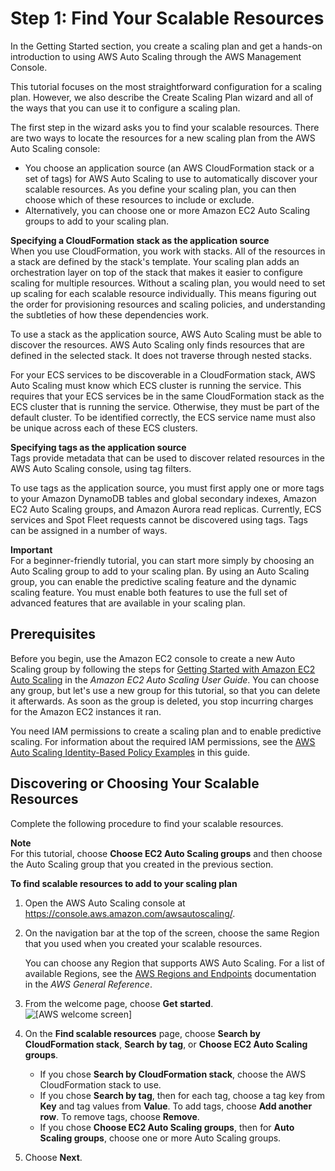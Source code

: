 # Step 1: Find Your Scalable Resources<a name="gs-select-application"></a>

In the Getting Started section, you create a scaling plan and get a hands\-on introduction to using AWS Auto Scaling through the AWS Management Console\. 

This tutorial focuses on the most straightforward configuration for a scaling plan\. However, we also describe the Create Scaling Plan wizard and all of the ways that you can use it to configure a scaling plan\. 

The first step in the wizard asks you to find your scalable resources\. There are two ways to locate the resources for a new scaling plan from the AWS Auto Scaling console:
+ You choose an application source \(an AWS CloudFormation stack or a set of tags\) for AWS Auto Scaling to use to automatically discover your scalable resources\. As you define your scaling plan, you can then choose which of these resources to include or exclude\. 
+ Alternatively, you can choose one or more Amazon EC2 Auto Scaling groups to add to your scaling plan\.

**Specifying a CloudFormation stack as the application source**  
When you use CloudFormation, you work with stacks\. All of the resources in a stack are defined by the stack's template\. Your scaling plan adds an orchestration layer on top of the stack that makes it easier to configure scaling for multiple resources\. Without a scaling plan, you would need to set up scaling for each scalable resource individually\. This means figuring out the order for provisioning resources and scaling policies, and understanding the subtleties of how these dependencies work\.

To use a stack as the application source, AWS Auto Scaling must be able to discover the resources\. AWS Auto Scaling only finds resources that are defined in the selected stack\. It does not traverse through nested stacks\. 

For your ECS services to be discoverable in a CloudFormation stack, AWS Auto Scaling must know which ECS cluster is running the service\. This requires that your ECS services be in the same CloudFormation stack as the ECS cluster that is running the service\. Otherwise, they must be part of the default cluster\. To be identified correctly, the ECS service name must also be unique across each of these ECS clusters\.

**Specifying tags as the application source**  
Tags provide metadata that can be used to discover related resources in the AWS Auto Scaling console, using tag filters\.

To use tags as the application source, you must first apply one or more tags to your Amazon DynamoDB tables and global secondary indexes, Amazon EC2 Auto Scaling groups, and Amazon Aurora read replicas\. Currently, ECS services and Spot Fleet requests cannot be discovered using tags\. Tags can be assigned in a number of ways\. 

**Important**  
For a beginner\-friendly tutorial, you can start more simply by choosing an Auto Scaling group to add to your scaling plan\. By using an Auto Scaling group, you can enable the predictive scaling feature and the dynamic scaling feature\. You must enable both features to use the full set of advanced features that are available in your scaling plan\.

## Prerequisites<a name="gs-select-application-prereq"></a>

Before you begin, use the Amazon EC2 console to create a new Auto Scaling group by following the steps for [Getting Started with Amazon EC2 Auto Scaling](https://docs.aws.amazon.com/autoscaling/ec2/userguide/GettingStartedTutorial.html) in the *Amazon EC2 Auto Scaling User Guide*\. You can choose any group, but let's use a new group for this tutorial, so that you can delete it afterwards\. As soon as the group is deleted, you stop incurring charges for the Amazon EC2 instances it ran\.

You need IAM permissions to create a scaling plan and to enable predictive scaling\. For information about the required IAM permissions, see the [AWS Auto Scaling Identity\-Based Policy Examples](security_iam_id-based-policy-examples.md) in this guide\.

## Discovering or Choosing Your Scalable Resources<a name="gs-choose-discovery-method"></a>

Complete the following procedure to find your scalable resources\. 

**Note**  
For this tutorial, choose **Choose EC2 Auto Scaling groups** and then choose the Auto Scaling group that you created in the previous section\.

**To find scalable resources to add to your scaling plan**

1. Open the AWS Auto Scaling console at [https://console\.aws\.amazon\.com/awsautoscaling/](https://console.aws.amazon.com/awsautoscaling/)\.

1. On the navigation bar at the top of the screen, choose the same Region that you used when you created your scalable resources\. 

   You can choose any Region that supports AWS Auto Scaling\. For a list of available Regions, see the [AWS Regions and Endpoints](https://docs.aws.amazon.com/general/latest/gr/rande.html#autoscaling_region) documentation in the *AWS General Reference*\.

1. From the welcome page, choose **Get started**\.  
![\[AWS welcome screen\]](http://docs.aws.amazon.com/autoscaling/plans/userguide/images/aws-as-gs-welcome-screen.PNG)

1. On the **Find scalable resources** page, choose **Search by CloudFormation stack**, **Search by tag**, or **Choose EC2 Auto Scaling groups**\.
   + If you chose **Search by CloudFormation stack**, choose the AWS CloudFormation stack to use\.
   + If you chose **Search by tag**, then for each tag, choose a tag key from **Key** and tag values from **Value**\. To add tags, choose **Add another row**\. To remove tags, choose **Remove**\.
   + If you chose **Choose EC2 Auto Scaling groups**, then for **Auto Scaling groups**, choose one or more Auto Scaling groups\.

1. Choose **Next**\.